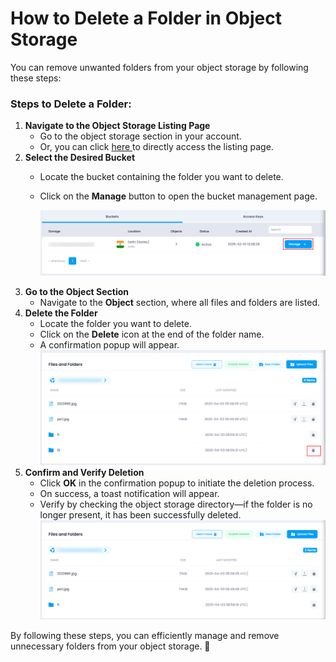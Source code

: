 # **How to Delete a Folder in Object Storage**

You can remove unwanted folders from your object storage by following these steps:

### **Steps to Delete a Folder:**

1. **Navigate to the Object Storage Listing Page**
   * Go to the object storage section in your account.
   * Or, you can click [here ](https://console.utho.com/objectstorage "Object Storage Listing Page")to directly access the listing page.
2. **Select the Desired Bucket**
   * Locate the bucket containing the folder you want to delete.
   * Click on the **Manage** button to open the bucket management page.

     ![1743670499355](image/index/1743670499355.png)
3. **Go to the Object Section**
   * Navigate to the **Object** section, where all files and folders are listed.
4. **Delete the Folder**
   * Locate the folder you want to delete.
   * Click on the **Delete** icon at the end of the folder name.
   * A confirmation popup will appear.
     ![1743670638248](image/index/1743670638248.png)
5. **Confirm and Verify Deletion**
   * Click **OK** in the confirmation popup to initiate the deletion process.
   * On success, a toast notification will appear.
   * Verify by checking the object storage directory—if the folder is no longer present, it has been successfully deleted.
     ![1743670726491](image/index/1743670726491.png)

By following these steps, you can efficiently manage and remove unnecessary folders from your object storage. 🚀
